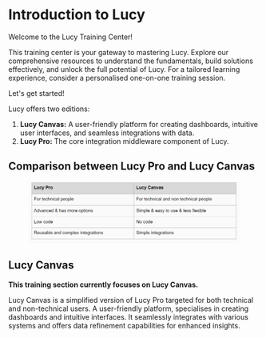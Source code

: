 # Introduction to Lucy

Welcome to the Lucy Training Center!

This training center is your gateway to mastering Lucy. Explore our comprehensive resources to understand the fundamentals, build solutions effectively, and unlock the full potential of Lucy. For a tailored learning experience, consider a personalised one-on-one training session.&#x20;

Let's get started!

Lucy offers two editions:

1. **Lucy Canvas:** A user-friendly platform for creating dashboards, intuitive user interfaces, and seamless integrations with data.
2. **Lucy Pro:** The core integration middleware component of Lucy.

## Comparison between Lucy Pro and Lucy Canvas

<figure><img src=".gitbook/assets/image (33).png" alt=""><figcaption></figcaption></figure>

## Lucy Canvas

**This training section currently focuses on Lucy Canvas.**

Lucy Canvas is a simplified version of Lucy Pro targeted for both technical and non-technical users. A user-friendly platform, specialises in creating dashboards and intuitive interfaces. It seamlessly integrates with various systems and offers data refinement capabilities for enhanced insights.
